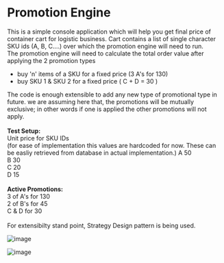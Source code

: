 # Promotion Engine

This is a simple console application which will help you get final price of container cart for logistic business. Cart contains a list of single character SKU ids (A, B, C....) over which the promotion engine will need to run. </br>
The promotion engine will need to calculate the total order value after applying the 2 promotion types
<ul>
  <li>buy 'n' items of a SKU for a fixed price (3 A's for 130)</li>
  <li>buy SKU 1 & SKU 2 for a fixed price ( C + D = 30 )</li>
</ul>
The code is enough extensible to add any new type of promotional type in future. we are assuming here that, the promotions will be mutually exclusive; in other words if one is applied the other promotions will not apply.
</br></br>
<b>Test Setup: </b></br>
Unit price for SKU IDs</br> (for ease of implementation this values are hardcoded for now. These can be easliy retrieved from database in actual implementation.)
A      50</br>
B      30</br>
C      20</br>
D      15</br>
</br>
<b>Active Promotions: </b></br>
3 of A's for 130</br>
2 of B's for 45</br>
C & D for 30</br>

</br>
For extensibilty stand point, Strategy Design pattern is being used.

![image](https://user-images.githubusercontent.com/25846337/137758306-9774bd1f-efbf-4354-bab4-1a21006aabf3.png)

![image](https://user-images.githubusercontent.com/25846337/137758419-aa31e5c3-d69a-4da3-bc94-5053930a40a2.png)
